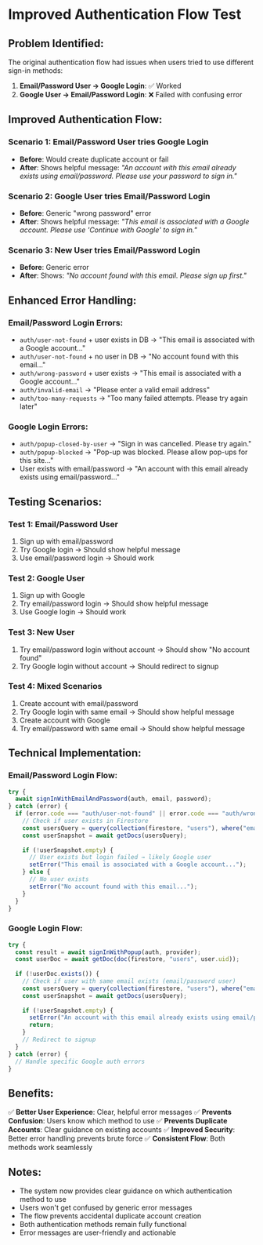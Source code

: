 # Improved Authentication Flow Test

## **Problem Identified:**

The original authentication flow had issues when users tried to use different sign-in methods:

1. **Email/Password User → Google Login**: ✅ Worked
2. **Google User → Email/Password Login**: ❌ Failed with confusing error

## **Improved Authentication Flow:**

### **Scenario 1: Email/Password User tries Google Login**
- **Before**: Would create duplicate account or fail
- **After**: Shows helpful message: *"An account with this email already exists using email/password. Please use your password to sign in."*

### **Scenario 2: Google User tries Email/Password Login**
- **Before**: Generic "wrong password" error
- **After**: Shows helpful message: *"This email is associated with a Google account. Please use 'Continue with Google' to sign in."*

### **Scenario 3: New User tries Email/Password Login**
- **Before**: Generic error
- **After**: Shows: *"No account found with this email. Please sign up first."*

## **Enhanced Error Handling:**

### **Email/Password Login Errors:**
- `auth/user-not-found` + user exists in DB → "This email is associated with a Google account..."
- `auth/user-not-found` + no user in DB → "No account found with this email..."
- `auth/wrong-password` + user exists → "This email is associated with a Google account..."
- `auth/invalid-email` → "Please enter a valid email address"
- `auth/too-many-requests` → "Too many failed attempts. Please try again later"

### **Google Login Errors:**
- `auth/popup-closed-by-user` → "Sign in was cancelled. Please try again."
- `auth/popup-blocked` → "Pop-up was blocked. Please allow pop-ups for this site..."
- User exists with email/password → "An account with this email already exists using email/password..."

## **Testing Scenarios:**

### **Test 1: Email/Password User**
1. Sign up with email/password
2. Try Google login → Should show helpful message
3. Use email/password login → Should work

### **Test 2: Google User**
1. Sign up with Google
2. Try email/password login → Should show helpful message
3. Use Google login → Should work

### **Test 3: New User**
1. Try email/password login without account → Should show "No account found"
2. Try Google login without account → Should redirect to signup

### **Test 4: Mixed Scenarios**
1. Create account with email/password
2. Try Google login with same email → Should show helpful message
3. Create account with Google
4. Try email/password with same email → Should show helpful message

## **Technical Implementation:**

### **Email/Password Login Flow:**
```javascript
try {
  await signInWithEmailAndPassword(auth, email, password);
} catch (error) {
  if (error.code === "auth/user-not-found" || error.code === "auth/wrong-password") {
    // Check if user exists in Firestore
    const usersQuery = query(collection(firestore, "users"), where("email", "==", email));
    const userSnapshot = await getDocs(usersQuery);
    
    if (!userSnapshot.empty) {
      // User exists but login failed → likely Google user
      setError("This email is associated with a Google account...");
    } else {
      // No user exists
      setError("No account found with this email...");
    }
  }
}
```

### **Google Login Flow:**
```javascript
try {
  const result = await signInWithPopup(auth, provider);
  const userDoc = await getDoc(doc(firestore, "users", user.uid));
  
  if (!userDoc.exists()) {
    // Check if user with same email exists (email/password user)
    const usersQuery = query(collection(firestore, "users"), where("email", "==", user.email));
    const userSnapshot = await getDocs(usersQuery);
    
    if (!userSnapshot.empty) {
      setError("An account with this email already exists using email/password...");
      return;
    }
    // Redirect to signup
  }
} catch (error) {
  // Handle specific Google auth errors
}
```

## **Benefits:**

✅ **Better User Experience**: Clear, helpful error messages
✅ **Prevents Confusion**: Users know which method to use
✅ **Prevents Duplicate Accounts**: Clear guidance on existing accounts
✅ **Improved Security**: Better error handling prevents brute force
✅ **Consistent Flow**: Both methods work seamlessly

## **Notes:**

- The system now provides clear guidance on which authentication method to use
- Users won't get confused by generic error messages
- The flow prevents accidental duplicate account creation
- Both authentication methods remain fully functional
- Error messages are user-friendly and actionable 